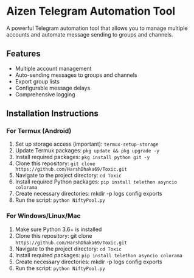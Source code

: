 # Aizen Telegram Automation Tool

A powerful Telegram automation tool that allows you to manage multiple accounts and automate message sending to groups and channels.

## Features

- Multiple account management
- Auto-sending messages to groups and channels
- Export group lists
- Configurable message delays
- Comprehensive logging

## Installation Instructions

### For Termux (Android)

1. Set up storage access (important):
```termux-setup-storage```
2. Update Termux packages:
```pkg update && pkg upgrade -y```
3. Install required packages:
```pkg install python git -y```
4. Clone this repository:
```git clone https://github.com/HarshDhaka69/Toxic.git```
6. Navigate to the project directory:
```cd Toxic```
7. Install required Python packages:
```pip install telethon asyncio colorama```
8. Create necessary directories:
mkdir -p logs config exports
9. Run the script:
```python NiftyPool.py```
### For Windows/Linux/Mac

1. Make sure Python 3.6+ is installed
2. Clone this repository:
git clone ```https://github.com/HarshDhaka69/Toxic.git```
3. Navigate to the project directory:
```cd Toxic```
4. Install required packages:
```pip install telethon asyncio colorama```
5. Create necessary directories:
mkdir -p logs config exports
6. Run the script:
```python NiftyPool.py```
